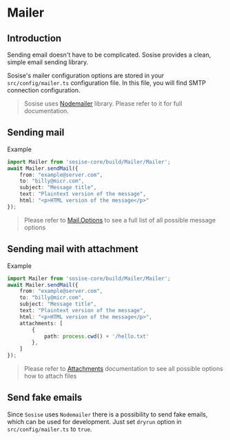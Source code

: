 # Mailer
## Introduction
Sending email doesn't have to be complicated. Sosise provides a clean, simple email sending library.

Sosise's mailer configuration options are stored in your `src/config/mailer.ts` configuration file. In this file, you will find SMTP connection configuration.

> Sosise uses [Nodemailer](https://nodemailer.com/about/) library. Please refer to it for full documentation.

## Sending mail
Example
```typescript
import Mailer from 'sosise-core/build/Mailer/Mailer';
await Mailer.sendMail({
    from: "example@server.com",
    to: "billy@micr.com",
    subject: "Message title",
    text: "Plaintext version of the message",
    html: "<p>HTML version of the message</p>"
});
```

> Please refer to [Mail.Options](https://nodemailer.com/message/) to see a full list of all possible message options

## Sending mail with attachment
Example
```typescript
import Mailer from 'sosise-core/build/Mailer/Mailer';
await Mailer.sendMail({
    from: "example@server.com",
    to: "billy@micr.com",
    subject: "Message title",
    text: "Plaintext version of the message",
    html: "<p>HTML version of the message</p>",
    attachments: [
        {
            path: process.cwd() + '/hello.txt'
        },
    ]
});
```

> Please refer to [Attachments](https://nodemailer.com/message/attachments/) documentation to see all possible options how to attach files

## Send fake emails
Since `Sosise` uses `Nodemailer` there is a possibility to send fake emails, which can be used for development. Just set `dryrun` option in `src/config/mailer.ts` to `true`.